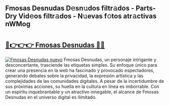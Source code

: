 ## Fmosas Desnudas D𝚎sn𝚞dos filtr𝚊dos - Parts-Dry Vid𝚎os filtr𝚊dos - N𝚞evas f𝚘tos atr𝚊ctivas nWMog

# <h2><a href="http://mb6r7p.tromn.icu/?c=Fmosas+Desnudas">🔗👉👉👉 Fmosas Desnudas 🔗🔗</a></h2>

[![Fmosas Desnudas nuevo](https://i.imgur.com/pEAQMta.gif)](http://mb6r7p.tromn.icu/?c=Fmosas+Desnudas)
Fmosas Desnudas, un personaje intrigante y desconcertante, trasciende las etiquetas simples. Su enfoque único para crear una presencia en la web ha fascinado y provocado espectadores, generando debates sobre la privacidad, la expresión artística y las complejidades de las comunidades digitales. A pesar de la incertidumbre de sus próximas acciones, su huella en la cultura en línea es imborrable. Con un espíritu inquebrantable y un atractivo innegable, el alcance de Fmosas Desnudas en el universo digital es ilimitado.
